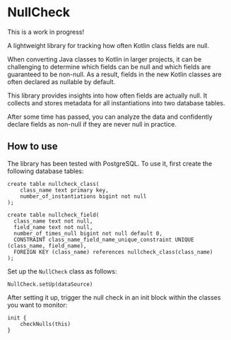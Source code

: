 # NullCheck
This is a work in progress!

A lightweight library for tracking how often Kotlin class fields are null.

When converting Java classes to Kotlin in larger projects, it can be challenging to determine which fields can be null and which fields are guaranteed to be non-null. As a result, fields in the new Kotlin classes are often declared as nullable by default.

This library provides insights into how often fields are actually null. It collects and stores metadata for all instantiations into two database tables.

After some time has passed, you can analyze the data and confidently declare fields as non-null if they are never null in practice.

## How to use
The library has been tested with PostgreSQL. To use it, first create the following database tables:
```
create table nullcheck_class(
    class_name text primary key,
    number_of_instantiations bigint not null
);

create table nullcheck_field(
  class_name text not null,
  field_name text not null,
  number_of_times_null bigint not null default 0,
  CONSTRAINT class_name_field_name_unique_constraint UNIQUE (class_name, field_name),
  FOREIGN KEY (class_name) references nullcheck_class(class_name)
);
```
Set up the `NullCheck` class as follows:

```
NullCheck.setUp(dataSource)
```
After setting it up, trigger the null check in an init block within the classes you want to monitor:
```
init { 
    checkNulls(this) 
}
```